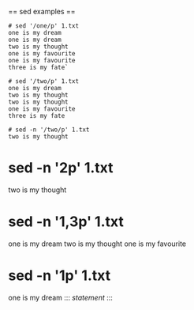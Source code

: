 

== sed examples ==

```
# sed '/one/p' 1.txt
one is my dream
one is my dream
two is my thought
one is my favourite
one is my favourite
three is my fate`
```

```
# sed '/two/p' 1.txt
one is my dream
two is my thought
two is my thought
one is my favourite
three is my fate
```

```
# sed -n '/two/p' 1.txt
two is my thought
```

  # sed -n '2p' 1.txt 
  two is my thought
  # sed -n '1,3p' 1.txt 
  one is my dream
  two is my thought
  one is my favourite
  # sed -n '1p' 1.txt 
  one is my dream
::: 
*statement* 
:::
